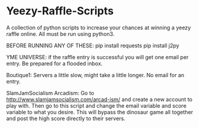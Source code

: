 # Yeezy-Raffle-Scripts
A collection of python scripts to increase your chances at winning a yeezy raffle online. All must be run using python3. 

BEFORE RUNNING ANY OF THESE:
pip install requests
pip install j2py

YME UNIVERSE: if the raffle entry is successful you will get one email per entry. Be prepared for a flooded inbox. 

Boutique1: Servers a little slow, might take a little longer. No email for an entry.

SlamJamSocialism Arcadism: Go to http://www.slamjamsocialism.com/arcad-ism/ and create a new account to play with. Then go to this script and change the email variable and score variable to what you desire. This will bypass the dinosaur game all together and post the high score directly to their servers.
